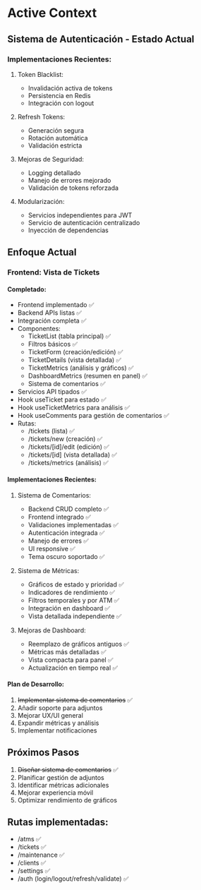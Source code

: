 # Active Context

## Sistema de Autenticación - Estado Actual

### Implementaciones Recientes:

1. Token Blacklist:

   - Invalidación activa de tokens
   - Persistencia en Redis
   - Integración con logout

2. Refresh Tokens:

   - Generación segura
   - Rotación automática
   - Validación estricta

3. Mejoras de Seguridad:

   - Logging detallado
   - Manejo de errores mejorado
   - Validación de tokens reforzada

4. Modularización:
   - Servicios independientes para JWT
   - Servicio de autenticación centralizado
   - Inyección de dependencias

## Enfoque Actual

### Frontend: Vista de Tickets

#### Completado:

- Frontend implementado ✅
- Backend APIs listas ✅
- Integración completa ✅
- Componentes:
  - TicketList (tabla principal) ✅
  - Filtros básicos ✅
  - TicketForm (creación/edición) ✅
  - TicketDetails (vista detallada) ✅
  - TicketMetrics (análisis y gráficos) ✅
  - DashboardMetrics (resumen en panel) ✅
  - Sistema de comentarios ✅
- Servicios API tipados ✅
- Hook useTicket para estado ✅
- Hook useTicketMetrics para análisis ✅
- Hook useComments para gestión de comentarios ✅
- Rutas:
  - /tickets (lista) ✅
  - /tickets/new (creación) ✅
  - /tickets/[id]/edit (edición) ✅
  - /tickets/[id] (vista detallada) ✅
  - /tickets/metrics (análisis) ✅

#### Implementaciones Recientes:

1. Sistema de Comentarios:

   - Backend CRUD completo ✅
   - Frontend integrado ✅
   - Validaciones implementadas ✅
   - Autenticación integrada ✅
   - Manejo de errores ✅
   - UI responsive ✅
   - Tema oscuro soportado ✅

2. Sistema de Métricas:

   - Gráficos de estado y prioridad ✅
   - Indicadores de rendimiento ✅
   - Filtros temporales y por ATM ✅
   - Integración en dashboard ✅
   - Vista detallada independiente ✅

3. Mejoras de Dashboard:
   - Reemplazo de gráficos antiguos ✅
   - Métricas más detalladas ✅
   - Vista compacta para panel ✅
   - Actualización en tiempo real ✅

#### Plan de Desarrollo:

1. ~~Implementar sistema de comentarios~~ ✅
2. Añadir soporte para adjuntos
3. Mejorar UX/UI general
4. Expandir métricas y análisis
5. Implementar notificaciones

## Próximos Pasos

1. ~~Diseñar sistema de comentarios~~ ✅
2. Planificar gestión de adjuntos
3. Identificar métricas adicionales
4. Mejorar experiencia móvil
5. Optimizar rendimiento de gráficos

## Rutas implementadas:

- /atms ✅
- /tickets ✅
- /maintenance ✅
- /clients ✅
- /settings ✅
- /auth (login/logout/refresh/validate) ✅
